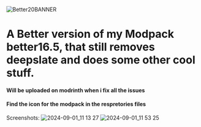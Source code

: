 ![Better20BANNER](https://github.com/user-attachments/assets/f587157d-cca1-4b6d-8f68-6bffa0f473a9)
# A Better version of my Modpack better16.5, that still removes deepslate and does some other cool stuff.
#### Will be uploaded on modrinth when i fix all the issues
#### Find the icon for the modpack in the respretories files
Screenshots:
![2024-09-01_11 13 27](https://github.com/user-attachments/assets/f7e5050f-ebfe-4577-9d71-ba8468aa7ac8)
![2024-09-01_11 53 25](https://github.com/user-attachments/assets/3cf5afff-3263-4626-b347-d4f234e17f34)
